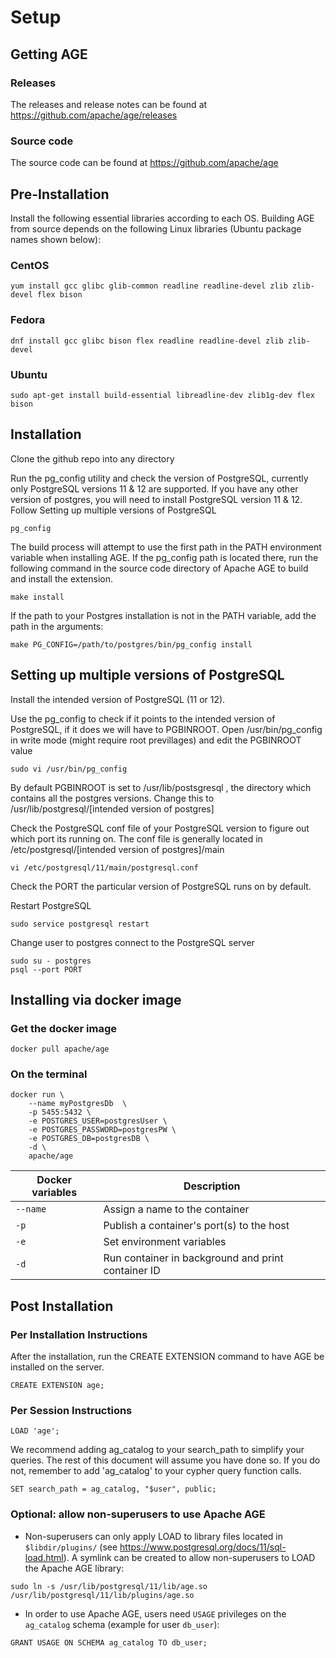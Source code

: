 # Setup

## Getting AGE

### Releases

The releases and release notes can be found at <https://github.com/apache/age/releases>

### Source code

The source code can be found at <https://github.com/apache/age>

## Pre-Installation

Install the following essential libraries according to each OS.
Building AGE from source depends on the following Linux libraries (Ubuntu package names shown below):

### CentOS

```console
yum install gcc glibc glib-common readline readline-devel zlib zlib-devel flex bison
```

### Fedora

```console
dnf install gcc glibc bison flex readline readline-devel zlib zlib-devel
```

### Ubuntu

```console
sudo apt-get install build-essential libreadline-dev zlib1g-dev flex bison
```

## Installation

Clone the github repo into any directory

Run the pg_config utility and check the version of PostgreSQL, currently only PostgreSQL versions 11 & 12 are supported. If you have any other version of postgres, you will need to install PostgreSQL version 11 & 12. Follow Setting up multiple versions of PostgreSQL
```console
pg_config
```

The build process will attempt to use the first path in the PATH environment variable when installing AGE. If the pg_config path is located there, run the following command in the source code directory of Apache AGE to build and install the extension.

```console
make install
```

If the path to your Postgres installation is not in the PATH variable, add the path in the arguments:

```console
make PG_CONFIG=/path/to/postgres/bin/pg_config install
```

## Setting up multiple versions of PostgreSQL

Install the intended version of PostgreSQL (11 or 12).

Use the pg_config to check if it points to the intended version of PostgreSQL, if it does we will have to PGBINROOT. Open /usr/bin/pg_config in write mode (might require root previllages) and edit the PGBINROOT value

```console
sudo vi /usr/bin/pg_config
```

By default PGBINROOT is set to /usr/lib/postsgresql , the directory which contains all the postgres versions. Change this to /usr/lib/postgresql/[intended version of postgres]

Check the PostgreSQL conf file of your PostgreSQL version to figure out which port its running on.
The conf file is generally located in /etc/postgresql/[intended version of postgres]/main

```console
vi /etc/postgresql/11/main/postgresql.conf
```

Check the PORT the particular version of PostgreSQL runs on by default.

Restart PostgreSQL

```console
sudo service postgresql restart
```
Change user to postgres connect to the PostgreSQL server

```console
sudo su - postgres
psql --port PORT
```



## Installing via docker image

### Get the docker image

```shell
docker pull apache/age
```

### On the terminal

```shell
docker run \
    --name myPostgresDb  \
    -p 5455:5432 \
    -e POSTGRES_USER=postgresUser \
    -e POSTGRES_PASSWORD=postgresPW \
    -e POSTGRES_DB=postgresDB \
    -d \
    apache/age
```



| Docker variables | Description                                        |
| ---------------- | -------------------------------------------------- |
| `--name `        | Assign a name to the container                     |
| `-p`             | Publish a container's port(s) to the host          |
| `-e`             | Set environment variables                          |
| `-d`             | Run container in background and print container ID |



## Post Installation

### Per Installation Instructions

After the installation, run the CREATE EXTENSION command to have AGE be installed on the server.

```postgresql
CREATE EXTENSION age;
```

### Per Session Instructions

```postgresql
LOAD 'age';
```

We recommend adding ag_catalog to your search_path to simplify your queries. The rest of this document will assume you have done so. If you do not, remember to add 'ag_catalog' to your cypher query function calls.

```postgresql
SET search_path = ag_catalog, "$user", public;
```

### Optional: allow non-superusers to use Apache AGE

* Non-superusers can only apply LOAD to library files located in `$libdir/plugins/` (see <https://www.postgresql.org/docs/11/sql-load.html>). A symlink can be created to allow non-superusers to LOAD the Apache AGE library:

```console
sudo ln -s /usr/lib/postgresql/11/lib/age.so /usr/lib/postgresql/11/lib/plugins/age.so
```

* In order to use Apache AGE, users need `USAGE` privileges on the `ag_catalog` schema (example for user `db_user`):

```postgresql
GRANT USAGE ON SCHEMA ag_catalog TO db_user;
```

